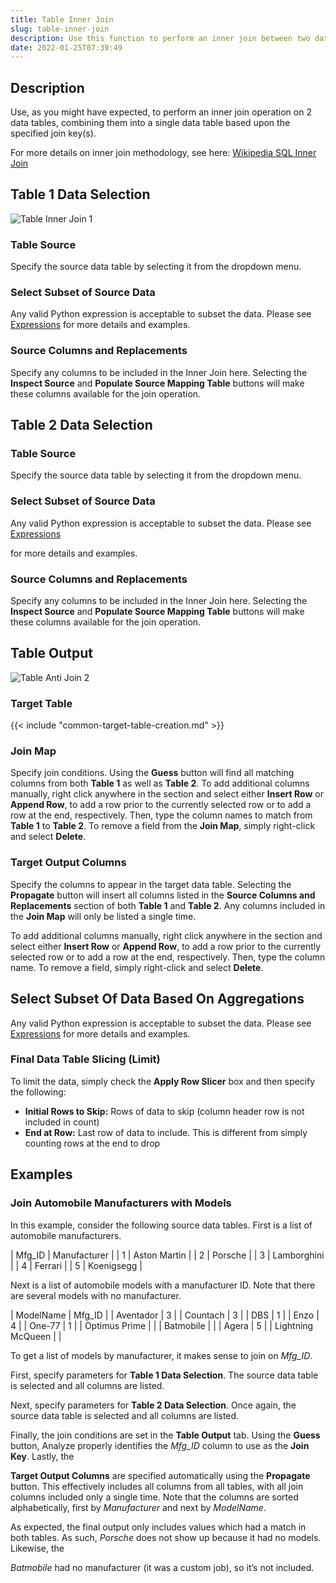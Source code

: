 ```yaml
---
title: Table Inner Join
slug: table-inner-join
description: Use this function to perform an inner join between two data tables
date: 2022-01-25T07:39:49
---
```



## Description


Use, as you might have expected, to perform an inner join operation on 2 data tables, combining them into a single data table based upon the specified join key(s).


For more details on inner join methodology, see here: [Wikipedia SQL Inner Join](http://en.wikipedia.org/wiki/Join_%28SQL%29#Inner_join)



## Table 1 Data Selection

![Table Inner Join 1](/images/table_inner_join_1.png)

### Table Source


Specify the source data table by selecting it from the dropdown menu.



### Select Subset of Source Data


Any valid Python expression is acceptable to subset the data. Please see [Expressions](/docs/expressions) for more details and examples.




### Source Columns and Replacements


Specify any columns to be included in the Inner Join here. Selecting the **Inspect Source** and **Populate Source Mapping Table** buttons will make these columns available for the join operation.



## Table 2 Data Selection


### Table Source


Specify the source data table by selecting it from the dropdown menu.



### Select Subset of Source Data


Any valid Python expression is acceptable to subset the data. Please see [Expressions](/docs/expressions)


for more details and examples.


### Source Columns and Replacements


Specify any columns to be included in the Inner Join here. Selecting the **Inspect Source** and **Populate Source Mapping Table** buttons will make these columns available for the join operation.


## Table Output

![Table Anti Join 2](/images/table_anti_join_2.png)
### Target Table

{{< include "common-target-table-creation.md" >}}




### Join Map


Specify join conditions. Using the **Guess** button will find all matching columns from both **Table 1** as well as **Table 2**. To add additional columns manually, right click anywhere in the section and select either **Insert Row** or **Append Row**, to add a row prior to the currently selected row or to add a row at the end, respectively. Then, type the column names to match from **Table 1** to **Table 2**. To remove a field from the **Join Map**, simply right-click and select **Delete**.



### Target Output Columns


Specify the columns to appear in the target data table. Selecting the **Propagate** button will insert all columns listed in the **Source Columns and Replacements** section of both **Table 1** and **Table 2**. Any columns included in the **Join Map** will only be listed a single time.



To add additional columns manually, right click anywhere in the section and select either **Insert Row** or **Append Row**, to add a row prior to the currently selected row or to add a row at the end, respectively. Then, type the column name. To remove a field, simply right-click and select **Delete**.



## Select Subset Of Data Based On Aggregations


Any valid Python expression is acceptable to subset the data. Please see [Expressions](/docs/expressions) for more details and examples.



### Final Data Table Slicing (Limit)


To limit the data, simply check the **Apply Row Slicer** box and then specify the following:


* **Initial Rows to Skip:** Rows of data to skip (column header row is not included in count)
* **End at Row:** Last row of data to include. This is different from simply counting rows at the end to drop








## Examples


### Join Automobile Manufacturers with Models


In this example, consider the following source data tables. First is a list of automobile manufacturers.



| Mfg_ID | Manufacturer |
| 1 | Aston Martin |
| 2 | Porsche |
| 3 | Lamborghini |
| 4 | Ferrari |
| 5 | Koenigsegg |

Next is a list of automobile models with a manufacturer ID. Note that there are several models with no manufacturer.




| ModelName | Mfg_ID |
| Aventador | 3 |
| Countach | 3 |
| DBS | 1 |
| Enzo | 4 |
| One-77 | 1 |
| Optimus Prime |  |
| Batmobile |  |
| Agera | 5 |
| Lightning McQueen |  |

To get a list of models by manufacturer, it makes sense to join on *Mfg_ID*.


First, specify parameters for **Table 1 Data Selection**. The source data table is selected and all columns are listed.



Next, specify parameters for **Table 2 Data Selection**. Once again, the source data table is selected and all columns are listed.



Finally, the join conditions are set in the **Table Output** tab. Using the **Guess** button, Analyze properly identifies the *Mfg_ID* column to use as the **Join Key**. Lastly, the 


**Target Output Columns** are specified automatically using the **Propagate** button. This effectively includes all columns from all tables, with all join columns included only a single time. Note that the columns are sorted alphabetically, first by *Manufacturer* and next by *ModelName*.



As expected, the final output only includes values which had a match in both tables. As such, *Porsche* does not show up because it had no models. Likewise, the 


*Batmobile* had no manufacturer (it was a custom job), so it’s not included.
